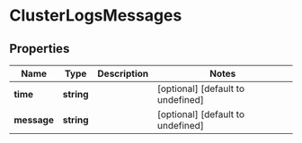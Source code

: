 # ClusterLogsMessages

## Properties
| Name | Type | Description | Notes |
| ------------ | ------------- | ------------- | ------------- |
| **time** | **string** |  | [optional] [default to undefined] |
| **message** | **string** |  | [optional] [default to undefined] |


